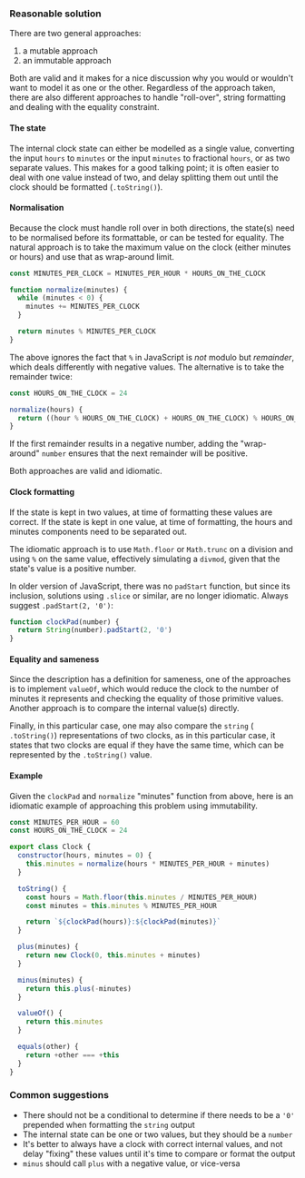 ### Reasonable solution

There are two general approaches:

1. a mutable approach
2. an immutable approach

Both are valid and it makes for a nice discussion why you would or wouldn't
want to model it as one or the other. Regardless of the approach taken, there
are also different approaches to handle "roll-over", string formatting and
dealing with the equality constraint.

#### The state

The internal clock state can either be modelled as a single value, converting
the input `hours` to `minutes` or the input `minutes` to fractional `hours`, or
as two separate values. This makes for a good talking point; it is often easier
to deal with one value instead of two, and delay splitting them out until the
clock should be formatted (`.toString()`).

#### Normalisation

Because the clock must handle roll over in both directions, the state(s) need
to be normalised before its formattable, or can be tested for equality. The
natural approach is to take the maximum value on the clock (either minutes or
hours) and use that as wrap-around limit.

```javascript
const MINUTES_PER_CLOCK = MINUTES_PER_HOUR * HOURS_ON_THE_CLOCK

function normalize(minutes) {
  while (minutes < 0) {
    minutes += MINUTES_PER_CLOCK
  }

  return minutes % MINUTES_PER_CLOCK
}
```

The above ignores the fact that `%` in JavaScript is _not_ modulo but
_remainder_, which deals differently with negative values. The alternative is
to take the remainder twice:

```javascript
const HOURS_ON_THE_CLOCK = 24

normalize(hours) {
  return ((hour % HOURS_ON_THE_CLOCK) + HOURS_ON_THE_CLOCK) % HOURS_ON_THE_CLOCK;
}
```

If the first remainder results in a negative number, adding the "wrap-around"
`number` ensures that the next remainder will be positive.

Both approaches are valid and idiomatic.

#### Clock formatting

If the state is kept in two values, at time of formatting these values are
correct. If the state is kept in one value, at time of formatting, the hours
and minutes components need to be separated out.

The idiomatic approach is to use `Math.floor` or `Math.trunc` on a division and
using `%` on the same value, effectively simulating a `divmod`, given that the
state's value is a positive number.

In older version of JavaScript, there was no `padStart` function, but since its
inclusion, solutions using `.slice` or similar, are no longer idiomatic. Always
suggest `.padStart(2, '0')`:

```javascript
function clockPad(number) {
  return String(number).padStart(2, '0')
}
```

#### Equality and sameness

Since the description has a definition for sameness, one of the approaches is
to implement `valueOf`, which would reduce the clock to the number of minutes
it represents and checking the equality of those primitive values. Another
approach is to compare the internal value(s) directly.

Finally, in this particular case, one may also compare the `string` (
`.toString()`) representations of two clocks, as in this particular case, it
states that two clocks are equal if they have the same time, which can be
represented by the `.toString()` value.

#### Example

Given the `clockPad` and `normalize` "minutes" function from above, here is an
idiomatic example of approaching this problem using immutability.

```javascript
const MINUTES_PER_HOUR = 60
const HOURS_ON_THE_CLOCK = 24

export class Clock {
  constructor(hours, minutes = 0) {
    this.minutes = normalize(hours * MINUTES_PER_HOUR + minutes)
  }

  toString() {
    const hours = Math.floor(this.minutes / MINUTES_PER_HOUR)
    const minutes = this.minutes % MINUTES_PER_HOUR

    return `${clockPad(hours)}:${clockPad(minutes)}`
  }

  plus(minutes) {
    return new Clock(0, this.minutes + minutes)
  }

  minus(minutes) {
    return this.plus(-minutes)
  }

  valueOf() {
    return this.minutes
  }

  equals(other) {
    return +other === +this
  }
}
```

### Common suggestions

- There should not be a conditional to determine if there needs to be a `'0'`
  prepended when formatting the `string` output
- The internal state can be one or two values, but they should be a `number`
- It's better to always have a clock with correct internal values, and not
  delay "fixing" these values until it's time to compare or format the output
- `minus` should call `plus` with a negative value, or vice-versa

